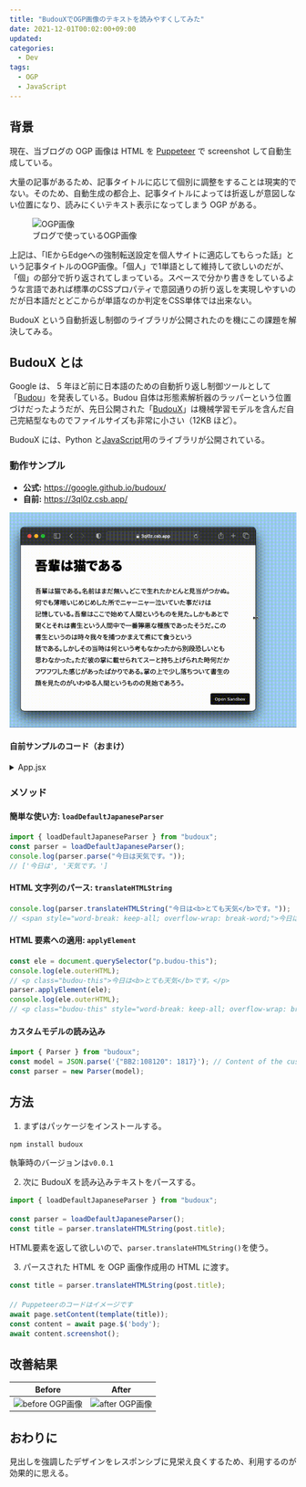 ```yaml
---
title: "BudouXでOGP画像のテキストを読みやすくしてみた"
date: 2021-12-01T00:02:00+09:00
updated:
categories:
  - Dev
tags:
  - OGP
  - JavaScript
---
```


## 背景

現在、当ブログの OGP 画像は HTML を [Puppeteer](https://github.com/puppeteer/puppeteer) で screenshot して自動生成している。

大量の記事があるため、記事タイトルに応じて個別に調整をすることは現実的でない。そのため、自動生成の都合上、記事タイトルによっては折返しが意図しない位置になり、読みにくいテキスト表示になってしまう OGP がある。

<figure>
<img src="https://storage.googleapis.com/zenn-user-upload/5ca80f111467-20211124.png" alt="OGP画像">
<figcaption>ブログで使っているOGP画像</figcaption>
</figure>

上記は、「IEからEdgeへの強制転送設定を個人サイトに適応してもらった話」という記事タイトルのOGP画像。「個人」で1単語として維持して欲しいのだが、「個」の部分で折り返されてしまっている。スペースで分かり書きをしているような言語であれば標準のCSSプロパティで意図通りの折り返しを実現しやすいのだが日本語だとどこからが単語なのか判定をCSS単体では出来ない。

BudouX という自動折返し制御のライブラリが公開されたのを機にこの課題を解決してみる。

## BudouX とは

Google は、 5 年ほど前に日本語のための自動折り返し制御ツールとして「[Budou](https://developers-jp.googleblog.com/2016/10/budou.html)」を発表している。Budou 自体は形態素解析器のラッパーという位置づけだったようだが、先日公開された「[BudouX](https://github.com/google/budoux/)」は機械学習モデルを含んだ自己完結型なものでファイルサイズも非常に小さい（12KB ほど）。

BudouX には、Python と[JavaScript](https://github.com/google/budoux/tree/main/javascript/)用のライブラリが公開されている。

### 動作サンプル

- **公式:** https://google.github.io/budoux/
- **自前:** https://3ql0z.csb.app/

![BudouXの動作サンプルアニメーション](/images/budoux-sample.gif)

#### 自前サンプルのコード（おまけ）

<!-- prettier-ignore-start -->
<details>
<summary>App.jsx</summary>

```jsx
import React, { useEffect } from "react";

import { loadDefaultJapaneseParser } from "budoux";
const parser = loadDefaultJapaneseParser();

export default function App() {
  useEffect(() => {
    const elems = document.querySelectorAll(".text");
    elems.forEach((elem) => {
      parser.applyElement(elem);
    });
  });

  return (
    <div className="App">
      <h1 className="text">吾輩は猫である</h1>
      <p className="text">
        吾輩は猫である。名前はまだ無い。どこで生れたかとんと見当がつかぬ。何でも薄暗いじめじめした所でニャーニャー泣いていた事だけは記憶している。吾輩はここで始めて人間というものを見た。しかもあとで聞くとそれは書生という人間中で一番獰悪な種族であったそうだ。この書生というのは時々我々を捕つかまえて煮にて食うという話である。しかしその当時は何という考もなかったから別段恐しいとも思わなかった。ただ彼の掌に載せられてスーと持ち上げられた時何だかフワフワした感じがあったばかりである。掌の上で少し落ちついて書生の顔を見たのがいわゆる人間というものの見始であろう。
      </p>
    </div>
  );
}
```

</details>
<!-- prettier-ignore-end -->

### メソッド

#### 簡単な使い方: `loadDefaultJapaneseParser`

```js
import { loadDefaultJapaneseParser } from "budoux";
const parser = loadDefaultJapaneseParser();
console.log(parser.parse("今日は天気です。"));
// ['今日は', '天気です。']
```

#### HTML 文字列のパース: `translateHTMLString`

```js
console.log(parser.translateHTMLString("今日は<b>とても天気</b>です。"));
// <span style="word-break: keep-all; overflow-wrap: break-word;">今日は<b><wbr>とても<wbr>天気</b>です。</span>
```

#### HTML 要素への適用: `applyElement`

```js
const ele = document.querySelector("p.budou-this");
console.log(ele.outerHTML);
// <p class="budou-this">今日は<b>とても天気</b>です。</p>
parser.applyElement(ele);
console.log(ele.outerHTML);
// <p class="budou-this" style="word-break: keep-all; overflow-wrap: break-word;">今日は<b><wbr>とても<wbr>天気</b>です。</p>
```

#### カスタムモデルの読み込み

```js
import { Parser } from "budoux";
const model = JSON.parse('{"BB2:108120": 1817}'); // Content of the custom model JSON file.
const parser = new Parser(model);
```

## 方法

1. まずはパッケージをインストールする。
```
npm install budoux
```
執筆時のバージョンは`v0.0.1`

2. 次に BudouX を読み込みテキストをパースする。
```js
import { loadDefaultJapaneseParser } from "budoux";

const parser = loadDefaultJapaneseParser();
const title = parser.translateHTMLString(post.title);
```
HTML要素を返して欲しいので、`parser.translateHTMLString()`を使う。

3. パースされた HTML を OGP 画像作成用の HTML に渡す。
```js
const title = parser.translateHTMLString(post.title);

// Puppeteerのコードはイメージです
await page.setContent(template(title));
const content = await page.$('body');
await content.screenshot();
```


## 改善結果

| Before                                                                                       | After                                                                                       |
| -------------------------------------------------------------------------------------------- | ------------------------------------------------------------------------------------------- |
| ![before OGP画像](https://storage.googleapis.com/zenn-user-upload/5ca80f111467-20211124.png) | ![after OGP画像](https://storage.googleapis.com/zenn-user-upload/352d5191a361-20211124.png) |

## おわりに

見出しを強調したデザインをレスポンシブに見栄え良くするため、利用するのが効果的に思える。
